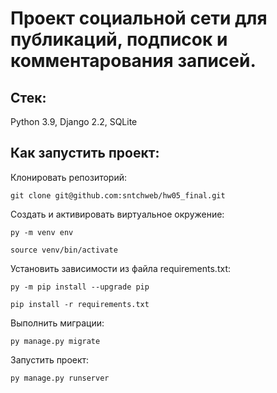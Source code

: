 #  Проект социальной сети для публикаций, подписок и комментарования записей.

## Стек:
Python 3.9, Django 2.2, SQLite

## Как запустить проект:
Клонировать репозиторий:
```
git clone git@github.com:sntchweb/hw05_final.git
```
Cоздать и активировать виртуальное окружение:
```
py -m venv env
```
```
source venv/bin/activate
```
Установить зависимости из файла requirements.txt:
```
py -m pip install --upgrade pip
```
```
pip install -r requirements.txt
```
Выполнить миграции:
```
py manage.py migrate
```
Запустить проект:
```
py manage.py runserver
```
